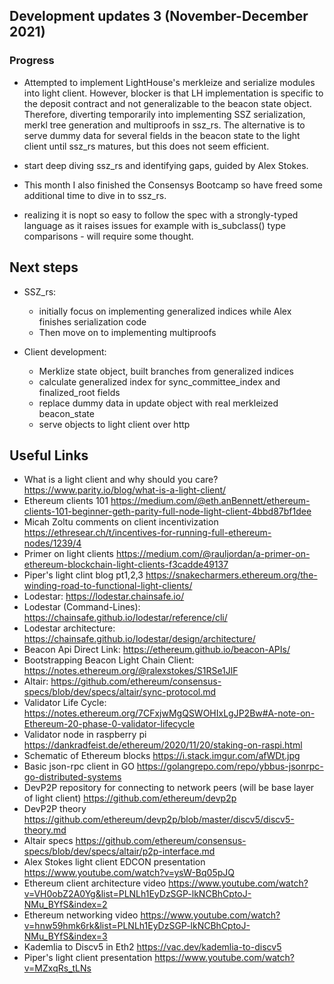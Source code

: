 
## Development updates 3 (November-December 2021)

### Progress
 - Attempted to implement LightHouse's merkleize and serialize modules into light client.
 However, blocker is that LH implementation is specific to the deposit contract and
 not generalizable to the beacon state object. Therefore, diverting temporarily into
 implementing SSZ serialization, merkl tree generation and multiproofs in ssz_rs. 
 The alternative is to serve dummy data for several fields in the beacon state to the
 light client until ssz_rs matures, but this does not seem efficient.
 
 - start deep diving ssz_rs and identifying gaps, guided by Alex Stokes.
 
 - This month I also finished the Consensys Bootcamp so have freed some additional time
to dive in to ssz_rs.

- realizing it is nopt so easy to follow the spec with a strongly-typed language as it raises
  issues for example with is_subclass() type comparisons - will require some thought.

## Next steps
- SSZ_rs:
  - initially focus on implementing generalized indices while Alex finishes serialization code
  - Then move on to implementing multiproofs

- Client development:
  - Merklize state object, built branches from generalized indices
  - calculate generalized index for sync_committee_index and finalized_root fields
  - replace dummy data in update object with real merkleized beacon_state
  - serve objects to light client over http

## Useful Links
- What is a light client and why should you care? https://www.parity.io/blog/what-is-a-light-client/
- Ethereum clients 101 https://medium.com/@eth.anBennett/ethereum-clients-101-beginner-geth-parity-full-node-light-client-4bbd87bf1dee
- Micah Zoltu comments on client incentivization https://ethresear.ch/t/incentives-for-running-full-ethereum-nodes/1239/4
- Primer on light clients https://medium.com/@rauljordan/a-primer-on-ethereum-blockchain-light-clients-f3cadde49137
- Piper's light clint blog pt1,2,3 https://snakecharmers.ethereum.org/the-winding-road-to-functional-light-clients/
- Lodestar: https://lodestar.chainsafe.io/
- Lodestar (Command-Lines): https://chainsafe.github.io/lodestar/reference/cli/
- Lodestar architecture: https://chainsafe.github.io/lodestar/design/architecture/
- Beacon Api Direct Link: https://ethereum.github.io/beacon-APIs/
- Bootstrapping Beacon Light Chain Client: https://notes.ethereum.org/@ralexstokes/S1RSe1JlF
- Altair: https://github.com/ethereum/consensus-specs/blob/dev/specs/altair/sync-protocol.md
- Validator Life Cycle: https://notes.ethereum.org/7CFxjwMgQSWOHIxLgJP2Bw#A-note-on-Ethereum-20-phase-0-validator-lifecycle
- Validator node in raspberry pi https://dankradfeist.de/ethereum/2020/11/20/staking-on-raspi.html
- Schematic of Ethereum blocks https://i.stack.imgur.com/afWDt.jpg
- Basic json-rpc client in GO https://golangrepo.com/repo/ybbus-jsonrpc-go-distributed-systems
- DevP2P repository for connecting to network peers (will be base layer of light client) https://github.com/ethereum/devp2p
- DevP2P theory https://github.com/ethereum/devp2p/blob/master/discv5/discv5-theory.md
- Altair specs https://github.com/ethereum/consensus-specs/blob/dev/specs/altair/p2p-interface.md
- Alex Stokes light client EDCON presentation https://www.youtube.com/watch?v=ysW-Bq05pJQ
- Ethereum client architecture video https://www.youtube.com/watch?v=VH0obZ2A0Yg&list=PLNLh1EyDzSGP-lkNCBhCptoJ-NMu_BYfS&index=2
- Ethereum networking video https://www.youtube.com/watch?v=hnw59hmk6rk&list=PLNLh1EyDzSGP-lkNCBhCptoJ-NMu_BYfS&index=3
- Kademlia to Discv5 in Eth2 https://vac.dev/kademlia-to-discv5
- Piper's light client presentation https://www.youtube.com/watch?v=MZxqRs_tLNs
